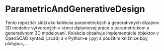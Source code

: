 # ParametricAndGenerativeDesign 

Tento repozitár slúži ako kolekcia parametrických a generatívnych dizajnov 3D modelov vytvorených v rámci diplomovej práce o parametrickom a generatívnom 3D modelovaní. 
Kolekcia obsahuje implementácie objektov v OpenSCAD syntaxi (.scad) a v Python-e (.py) s použitím knižnice bpy, platypus,...